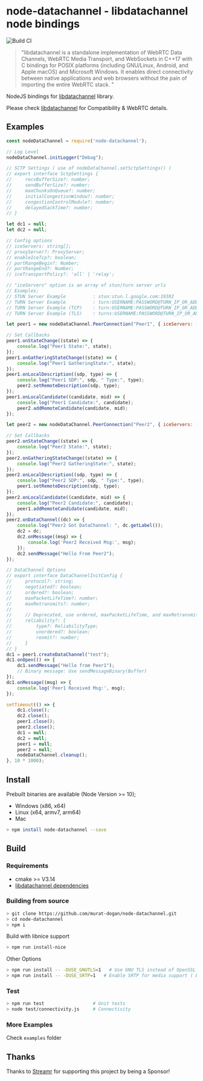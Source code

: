 # node-datachannel - libdatachannel node bindings

![Build CI](https://github.com/murat-dogan/node-datachannel/workflows/Build%20CI/badge.svg)

> "libdatachannel is a standalone implementation of WebRTC Data Channels, WebRTC Media Transport, and WebSockets in C++17 with C bindings for POSIX platforms (including GNU/Linux, Android, and Apple macOS) and Microsoft Windows. It enables direct connectivity between native applications and web browsers without the pain of importing the entire WebRTC stack. "

NodeJS bindings for [libdatachannel](https://github.com/paullouisageneau/libdatachannel) library.

Please check [libdatachannel](https://github.com/paullouisageneau/libdatachannel) for Compatibility & WebRTC details.

## Examples
```js
const nodeDataChannel = require('node-datachannel');

// Log Level
nodeDataChannel.initLogger("Debug");

// SCTP Settings ( use of nodeDataChannel.setSctpSettings() )
// export interface SctpSettings {
//     recvBufferSize?: number;
//     sendBufferSize?: number;
//     maxChunksOnQueue?: number;
//     initialCongestionWindow?: number;
//     congestionControlModule?: number;
//     delayedSackTime?: number;
// }

let dc1 = null;
let dc2 = null;

// Config options
// iceServers: string[];
// proxyServer?: ProxyServer;
// enableIceTcp?: boolean;
// portRangeBegin?: Number;
// portRangeEnd?: Number;
// iceTransportPolicy?: 'all' | 'relay';

// "iceServers" option is an array of stun/turn server urls
// Examples;
// STUN Server Example          : stun:stun.l.google.com:19302
// TURN Server Example          : turn:USERNAME:PASSWORD@TURN_IP_OR_ADDRESS:PORT
// TURN Server Example (TCP)    : turn:USERNAME:PASSWORD@TURN_IP_OR_ADDRESS:PORT?transport=tcp
// TURN Server Example (TLS)    : turns:USERNAME:PASSWORD@TURN_IP_OR_ADDRESS:PORT

let peer1 = new nodeDataChannel.PeerConnection("Peer1", { iceServers: ["stun:stun.l.google.com:19302"] });

// Set Callbacks
peer1.onStateChange((state) => {
    console.log("Peer1 State:", state);
});
peer1.onGatheringStateChange((state) => {
    console.log("Peer1 GatheringState:", state);
});
peer1.onLocalDescription((sdp, type) => {
    console.log("Peer1 SDP:", sdp, " Type:", type);
    peer2.setRemoteDescription(sdp, type);
});
peer1.onLocalCandidate((candidate, mid) => {
    console.log("Peer1 Candidate:", candidate);
    peer2.addRemoteCandidate(candidate, mid);
});

let peer2 = new nodeDataChannel.PeerConnection("Peer2", { iceServers: ["stun:stun.l.google.com:19302"] });

// Set Callbacks
peer2.onStateChange((state) => {
    console.log("Peer2 State:", state);
});
peer2.onGatheringStateChange((state) => {
    console.log("Peer2 GatheringState:", state);
});
peer2.onLocalDescription((sdp, type) => {
    console.log("Peer2 SDP:", sdp, " Type:", type);
    peer1.setRemoteDescription(sdp, type);
});
peer2.onLocalCandidate((candidate, mid) => {
    console.log("Peer2 Candidate:", candidate);
    peer1.addRemoteCandidate(candidate, mid);
});
peer2.onDataChannel((dc) => {
    console.log("Peer2 Got DataChannel: ", dc.getLabel());
    dc2 = dc;
    dc2.onMessage((msg) => {
        console.log('Peer2 Received Msg:', msg);
    });
    dc2.sendMessage("Hello From Peer2");
});

// DataChannel Options
// export interface DataChannelInitConfig {
//     protocol?: string;
//     negotiated?: boolean;
//     ordered?: boolean;
//     maxPacketLifeTime?: number;
//     maxRetransmits?: number;
//
//     // Deprecated, use ordered, maxPacketLifeTime, and maxRetransmits
//     reliability?: {
//         type?: ReliabilityType;
//         unordered?: boolean;
//         rexmit?: number;
//     }
// }
dc1 = peer1.createDataChannel("test");
dc1.onOpen(() => {
    dc1.sendMessage("Hello from Peer1");
    // Binary message: Use sendMessageBinary(Buffer)
});
dc1.onMessage((msg) => {
    console.log('Peer1 Received Msg:', msg);
});

setTimeout(() => {
    dc1.close();
    dc2.close();
    peer1.close();
    peer2.close();
    dc1 = null;
    dc2 = null;
    peer1 = null;
    peer2 = null;
    nodeDataChannel.cleanup();
}, 10 * 1000);
```
## Install

Prebuilt binaries are available (Node Version >= 10);
* Windows (x86, x64)
* Linux (x64, armv7, arm64)
* Mac

```sh
> npm install node-datachannel --save
```

## Build

### Requirements
* cmake >= V3.14
* [libdatachannel dependencies](https://github.com/paullouisageneau/libdatachannel/blob/master/README.md#dependencies)

### Building from source

```sh
> git clone https://github.com/murat-dogan/node-datachannel.git
> cd node-datachannel
> npm i
```

Build with libnice support
```sh
> npm run install-nice
```

Other Options
```sh
> npm run install -- -DUSE_GNUTLS=1   # Use GNU TLS instead of OpenSSL (Default False)
> npm run install -- -DUSE_SRTP=1   # Enable SRTP for media support ( Default False)
```

### Test
```sh
> npm run test                  # Unit tests
> node test/connectivity.js     # Connectivity
```

### More Examples

Check `examples` folder

## Thanks


Thanks to [Streamr](https://streamr.network/) for supporting this project by being a Sponsor!

